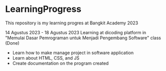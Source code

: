 # LearningProgress
This repository is my learning progres at Bangkit Academy 2023

14 Agustus 2023 - 18 Agustus 2023
Learning at dicoding platform in "Memulai Dasar Pemrograman untuk Menjadi Pengembang Software" class (Done)
* Learn how to make manage project in software application
* Learn about HTML, CSS, and JS
* Create documentation on the program created
